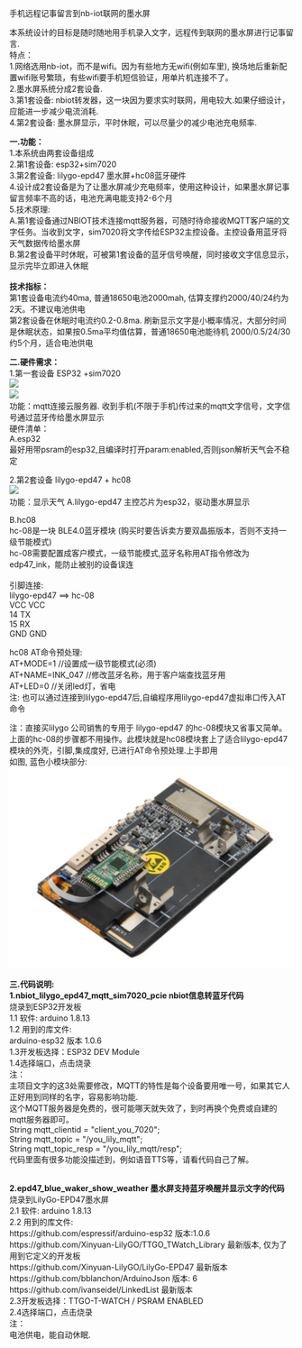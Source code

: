 手机远程记事留言到nb-iot联网的墨水屏<br/>

本系统设计的目标是随时随地用手机录入文字，远程传到联网的墨水屏进行记事留言.<br/>
特点：<br/>
1.网络选用nb-iot，而不是wifi。因为有些地方无wifi(例如车里), 换场地后重新配置wifi账号繁琐，有些wifi要手机短信验证，用单片机连接不了。<br/>
2.墨水屏系统分成2套设备. <br/>
3.第1套设备: nbiot转发器，这一块因为要求实时联网，用电较大.如果仔细设计，应能进一步减少电流消耗.<br/>
4.第2套设备: 墨水屏显示，平时休眠，可以尽量少的减少电池充电频率.<br/>

<b>一.功能：</b><br/>
1.本系统由两套设备组成<br/>
2.第1套设备: esp32+sim7020<br/>
3.第2套设备: lilygo-epd47 墨水屏+hc08蓝牙硬件<br/>
4.设计成2套设备是为了让墨水屏减少充电频率，使用这种设计，如果墨水屏记事留言频率不高的话，电池充满电能支持2-6个月<br/>
5.技术原理:<br/>
A.第1套设备通过NBIOT技术连接mqtt服务器，可随时待命接收MQTT客户端的文字任务。当收到文字，sim7020将文字传给ESP32主控设备。主控设备用蓝牙将天气数据传给墨水屏<br/>
B.第2套设备平时休眠，可被第1套设备的蓝牙信号唤醒，同时接收文字信息显示，显示完毕立即进入休眠<br/>
<br/>
<b>技术指标：</b><br/>
第1套设备电流约40ma,  普通18650电池2000mah, 估算支撑约2000/40/24约为2天。不建议电池供电<br/>
第2套设备在休眠时电流约0.2-0.8ma. 刷新显示文字是小概率情况，大部分时间是休眠状态，如果按0.5ma平均值估算，普通18650电池能待机 2000/0.5/24/30 约5个月，适合电池供电<br/>


<b>二.硬件需求：</b><br/>
1.第一套设备 ESP32 +sim7020<br/>
  <img src= 'https://github.com/lixy123/nbiot_lilygo_epd47_mqtt_sim7020_pcie/blob/main/sim7020-2.jpg?raw=true' /> <br/>
  <img src= 'https://github.com/lixy123/nbiot_lilygo_epd47_mqtt_sim7020_pcie/blob/main/sim7020-1.jpg?raw=true' /> <br/>
  功能：mqtt连接云服务器. 收到手机(不限于手机)传过来的mqtt文字信号，文字信号通过蓝牙传给墨水屏显示<br/>
  硬件清单：<br/>
  A.esp32<br/>
  最好用带psram的esp32,且编译时打开param:enabled,否则json解析天气会不稳定<br/>
  
  
2.第2套设备 lilygo-epd47 + hc08<br/>
  <img src= 'https://github.com/lixy123/nbiot_lilygo_epd47_mqtt_sim7020_pcie/blob/main/ink-1.jpg?raw=true' /> <br/>
  功能：显示天气
  A.lilygo-epd47
     主控芯片为esp32，驱动墨水屏显示
     
  B.hc08     
     hc-08是一块 BLE4.0蓝牙模块 (购买时要告诉卖方要双晶振版本，否则不支持一级节能模式)<br/>
     hc-08需要配置成客户模式，一级节能模式,蓝牙名称用AT指令修改为edp47_ink，能防止被别的设备误连<br/>    
     引脚连接:<br/>
     lilygo-epd47 ==> hc-08<br/>
       VCC         VCC<br/>
       14          TX<br/>
       15          RX<br/>
       GND         GND<br/>

hc08 AT命令预处理:<br/>
AT+MODE=1 //设置成一级节能模式(必须)<br/>
AT+NAME=INK_047 //修改蓝牙名称，用于客户端查找蓝牙用<br/>
AT+LED=0 //关闭led灯，省电<br/>
注: 也可以通过连接到lilygo-epd47后,自编程序用lilygo-epd47虚拟串口传入AT命令<br/>

 注：直接买lilygo 公司销售的专用于 lilygo-epd47 的hc-08模块又省事又简单。<br/>
 上面的hc-08的步骤都不用操作。此模块就是hc08模块套上了适合lilygo-epd47模块的外壳，引脚,集成度好, 已进行AT命令预处理.上手即用 <br/>
 如图, 蓝色小模块部分: <br/>
  <img src= 'https://github.com/lixy123/nbiot_lilygo_epd47_weather/blob/main/hc08.JPG?raw=true' /> <br/>
  
<b>三.代码说明:</b> <br/>
  <b>1.nbiot_lilygo_epd47_mqtt_sim7020_pcie nbiot信息转蓝牙代码 </b>  <br/>
  烧录到ESP32开发板<br/> 
   1.1 软件: arduino 1.8.13<br/>
   1.2 用到的库文件:<br/>
   arduino-esp32 版本 1.0.6<br/>
   1.3开发板选择：ESP32 DEV Module <br/>
   1.4选择端口，点击烧录<br/>
   注：<br/>
主项目文字的这3处需要修改，MQTT的特性是每个设备要用唯一号，如果其它人正好用到同样的名字，容易影响功能.<br/>
这个MQTT服务器是免费的，很可能哪天就失效了，到时再换个免费或自建的mqtt服务器即可。<br/>
String mqtt_clientid = "client_you_7020";<br/>
String mqtt_topic = "/you_lily_mqtt";<br/>
String mqtt_topic_resp = "/you_lily_mqtt/resp";<br/>
    代码里面有很多功能没描述到，例如语音TTS等，请看代码自己了解。

<br/>
   <b>2.epd47_blue_waker_show_weather 墨水屏支持蓝牙唤醒并显示文字的代码 </b>   <br/>
  烧录到LilyGo-EPD47墨水屏<br/>
2.1 软件: arduino 1.8.13<br/>
2.2 用到的库文件:<br/>
https://github.com/espressif/arduino-esp32 版本:1.0.6<br/>
https://github.com/Xinyuan-LilyGO/TTGO_TWatch_Library 最新版本, 仅为了用到它定义的开发板<br/>
https://github.com/Xinyuan-LilyGO/LilyGo-EPD47 最新版本<br/>
https://github.com/bblanchon/ArduinoJson 版本: 6<br/>
https://github.com/ivanseidel/LinkedList 最新版本<br/>
2.3开发板选择：TTGO-T-WATCH / PSRAM ENABLED<br/>
2.4选择端口，点击烧录<br/>
注：<br/>
电池供电，能自动休眠.<br/>
  
  
